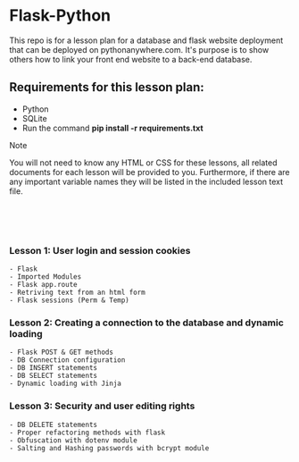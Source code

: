 # Flask-Python
This repo is for a lesson plan for a database and flask website deployment that can be deployed on pythonanywhere.com.
It's purpose is to show others how to link your front end website to a back-end database.

## Requirements for this lesson plan:
- Python
- SQLite
- Run the command **pip install -r requirements.txt**

>[!NOTE]
> You will not need to know any HTML or CSS for these lessons, all related documents for each lesson will be provided to you. Furthermore, if there are any important variable names they will be listed in the included lesson text file.

<br><br><br>

### Lesson 1: User login and session cookies
```
- Flask
- Imported Modules
- Flask app.route
- Retriving text from an html form
- Flask sessions (Perm & Temp)
```
### Lesson 2: Creating a connection to the database and dynamic loading
```
- Flask POST & GET methods
- DB Connection configuration
- DB INSERT statements
- DB SELECT statements
- Dynamic loading with Jinja
```
### Lesson 3: Security and user editing rights
```
- DB DELETE statements
- Proper refactoring methods with flask
- Obfuscation with dotenv module
- Salting and Hashing passwords with bcrypt module
```
